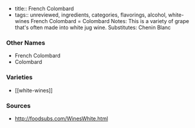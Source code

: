 - title:: French Colombard
- tags:: unreviewed, ingredients, categories, flavorings, alcohol, white-wines
French Colombard = Colombard Notes: This is a variety of grape that's often made into white jug wine. Substitutes: Chenin Blanc

### Other Names

* French Colombard
* Colombard

### Varieties

* [[white-wines]]

### Sources
* http://foodsubs.com/WinesWhite.html
